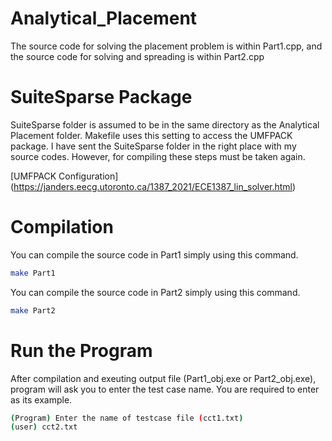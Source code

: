 # Analytical_Placement
The source code for solving the placement problem is within Part1.cpp, and the source code for solving and spreading is within Part2.cpp

# SuiteSparse Package
SuiteSparse folder is assumed to be in the same directory as the Analytical Placement folder. Makefile uses this setting to access the UMFPACK package. 
I have sent the SuiteSparse folder in the right place with my source codes. However, for compiling these steps must be taken again.

[UMFPACK Configuration] (https://janders.eecg.utoronto.ca/1387_2021/ECE1387_lin_solver.html)

# Compilation
You can compile the source code in Part1 simply using this command.

```bash
make Part1
```
You can compile the source code in Part2 simply using this command.

```bash
make Part2
```

# Run the Program
After compilation and exeuting output file (Part1_obj.exe or Part2_obj.exe), program will ask you to enter the test case name. You are required to enter as its example.
```bash
(Program) Enter the name of testcase file (cct1.txt)
(user) cct2.txt